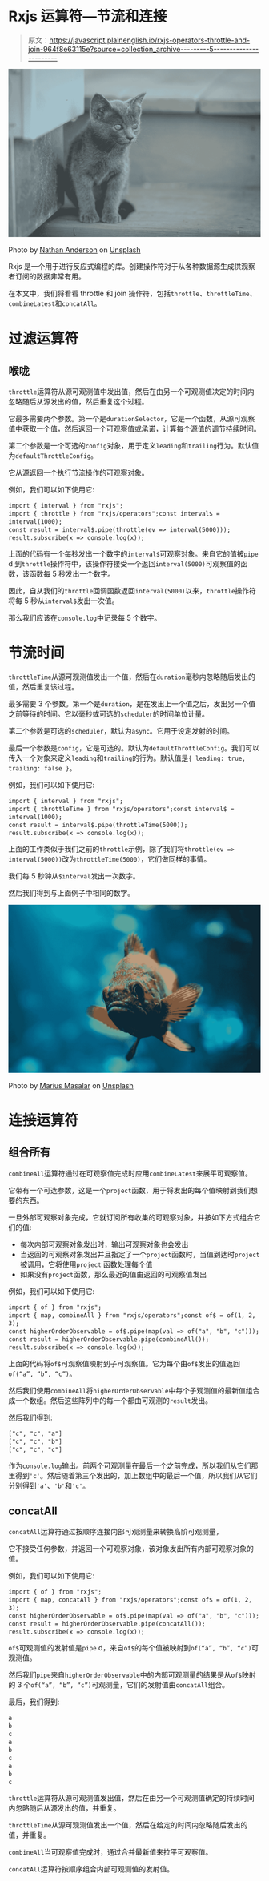 # Rxjs 运算符—节流和连接

> 原文：<https://javascript.plainenglish.io/rxjs-operators-throttle-and-join-964f8e63115e?source=collection_archive---------5----------------------->

![](img/669bb05a86f07e060605a7e413ae45f2.png)

Photo by [Nathan Anderson](https://unsplash.com/@nathananderson?utm_source=medium&utm_medium=referral) on [Unsplash](https://unsplash.com?utm_source=medium&utm_medium=referral)

Rxjs 是一个用于进行反应式编程的库。创建操作符对于从各种数据源生成供观察者订阅的数据非常有用。

在本文中，我们将看看 throttle 和 join 操作符，包括`throttle`、`throttleTime`、`combineLatest`和`concatAll`。

# 过滤运算符

## 喉咙

`throttle`运算符从源可观测值中发出值，然后在由另一个可观测值决定的时间内忽略随后从源发出的值，然后重复这个过程。

它最多需要两个参数。第一个是`durationSelector`，它是一个函数，从源可观察值中获取一个值，然后返回一个可观察值或承诺，计算每个源值的调节持续时间。

第二个参数是一个可选的`config`对象，用于定义`leading`和`trailing`行为。默认值为`defaultThrottleConfig`。

它从源返回一个执行节流操作的可观察对象。

例如，我们可以如下使用它:

```
import { interval } from "rxjs";
import { throttle } from "rxjs/operators";const interval$ = interval(1000);
const result = interval$.pipe(throttle(ev => interval(5000)));
result.subscribe(x => console.log(x));
```

上面的代码有一个每秒发出一个数字的`interval$`可观察对象。来自它的值被`pipe` d 到`throttle`操作符中，该操作符接受一个返回`interval(5000)`可观察值的函数，该函数每 5 秒发出一个数字。

因此，自从我们的`throttle`回调函数返回`interval(5000)`以来，`throttle`操作符将每 5 秒从`interval$`发出一次值。

那么我们应该在`console.log`中记录每 5 个数字。

# 节流时间

`throttleTime`从源可观测值发出一个值，然后在`duration`毫秒内忽略随后发出的值，然后重复该过程。

最多需要 3 个参数。第一个是`duration`，是在发出上一个值之后，发出另一个值之前等待的时间。它以毫秒或可选的`scheduler`的时间单位计量。

第二个参数是可选的`scheduler`，默认为`async`。它用于设定发射的时间。

最后一个参数是`config`，它是可选的。默认为`defaultThrottleConfig`。我们可以传入一个对象来定义`leading`和`trailing`的行为。默认值是`{ leading: true, trailing: false }`。

例如，我们可以如下使用它:

```
import { interval } from "rxjs";
import { throttleTime } from "rxjs/operators";const interval$ = interval(1000);
const result = interval$.pipe(throttleTime(5000));
result.subscribe(x => console.log(x));
```

上面的工作类似于我们之前的`throttle`示例，除了我们将`throttle(ev => interval(5000))`改为`throttleTime(5000)`，它们做同样的事情。

我们每 5 秒钟从`$interval`发出一次数字。

然后我们得到与上面例子中相同的数字。

![](img/047a674bbd7998eaf03bce1fcb56ff7c.png)

Photo by [Marius Masalar](https://unsplash.com/@marius?utm_source=medium&utm_medium=referral) on [Unsplash](https://unsplash.com?utm_source=medium&utm_medium=referral)

# 连接运算符

## 组合所有

`combineAll`运算符通过在可观察值完成时应用`combineLatest`来展平可观察值。

它带有一个可选参数，这是一个`project`函数，用于将发出的每个值映射到我们想要的东西。

一旦外部可观察对象完成，它就订阅所有收集的可观察对象，并按如下方式组合它们的值:

*   每次内部可观察对象发出时，输出可观察对象也会发出
*   当返回的可观察对象发出并且指定了一个`project`函数时，当值到达时`project`被调用，它将使用`project` 函数处理每个值
*   如果没有`project`函数，那么最近的值由返回的可观察值发出

例如，我们可以如下使用它:

```
import { of } from "rxjs";
import { map, combineAll } from "rxjs/operators";const of$ = of(1, 2, 3);
const higherOrderObservable = of$.pipe(map(val => of("a", "b", "c")));
const result = higherOrderObservable.pipe(combineAll());
result.subscribe(x => console.log(x));
```

上面的代码将`of$`可观察值映射到子可观察值。它为每个由`of$`发出的值返回`of(“a”, “b”, “c”)`。

然后我们使用`combineAll`将`higherOrderObservable`中每个子观测值的最新值组合成一个数组。然后这些阵列中的每一个都由可观测的`result`发出。

然后我们得到:

```
["c", "c", "a"]
["c", "c", "b"]
["c", "c", "c"]
```

作为`console.log`输出。前两个可观测量在最后一个之前完成，所以我们从它们那里得到`'c'`。然后随着第三个发出的，加上数组中的最后一个值，所以我们从它们分别得到`'a'`、`'b'`和`'c'`。

## concatAll

`concatAll`运算符通过按顺序连接内部可观测量来转换高阶可观测量，

它不接受任何参数，并返回一个可观察对象，该对象发出所有内部可观察对象的值。

例如，我们可以如下使用它:

```
import { of } from "rxjs";
import { map, concatAll } from "rxjs/operators";const of$ = of(1, 2, 3);
const higherOrderObservable = of$.pipe(map(val => of("a", "b", "c")));
const result = higherOrderObservable.pipe(concatAll());
result.subscribe(x => console.log(x));
```

`of$`可观测值的发射值是`pipe` d，来自`of$`的每个值被映射到`of(“a”, “b”, “c”)`可观测值。

然后我们`pipe`来自`higherOrderObservable`中的内部可观测量的结果是从`of$`映射的 3 个`of(“a”, “b”, “c”)`可观测量，它们的发射值由`concatAll`组合。

最后，我们得到:

```
a
b
c
a
b
c
a
b
c
```

`throttle`运算符从源可观测值发出值，然后在由另一个可观测值确定的持续时间内忽略随后从源发出的值，并重复。

`throttleTime`从源可观测值发出一个值，然后在给定的时间内忽略随后发出的值，并重复。

`combineAll`当可观察值完成时，通过合并最新值来拉平可观察值。

`concatAll`运算符按顺序组合内部可观测值的发射值。